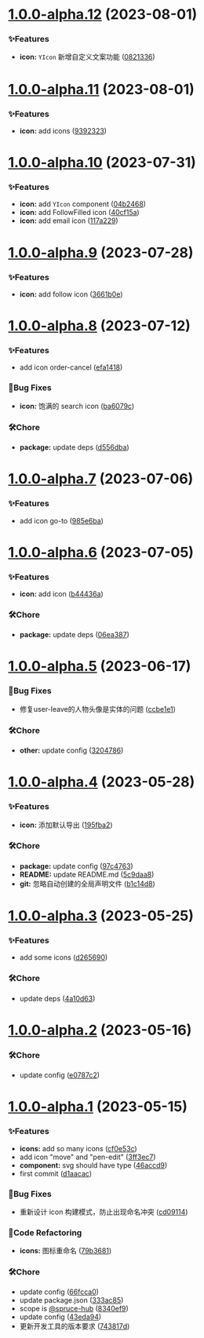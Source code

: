 # [1.0.0-alpha.12](https://github.com/spruce-hub/spruce-ui/compare/v1.0.0-alpha.11...v1.0.0-alpha.12) (2023-08-01)


### ✨Features

* **icon:** `YIcon` 新增自定义文案功能 ([0821336](https://github.com/spruce-hub/spruce-ui/commit/0821336cf3ce84ec70223464a3eac1da44e84c77))



# [1.0.0-alpha.11](https://github.com/spruce-hub/spruce-ui/compare/v1.0.0-alpha.10...v1.0.0-alpha.11) (2023-08-01)


### ✨Features

* **icon:** add icons ([9392323](https://github.com/spruce-hub/spruce-ui/commit/939232363573a95c0cc97ef9a71af84f6cc986a2))



# [1.0.0-alpha.10](https://github.com/spruce-hub/spruce-ui/compare/v1.0.0-alpha.9...v1.0.0-alpha.10) (2023-07-31)


### ✨Features

* **icon:** add `YIcon` component ([04b2468](https://github.com/spruce-hub/spruce-ui/commit/04b24680977fd6269012b5cab12f6c0caa2e0820))
* **icon:** add FollowFilled icon ([40cf15a](https://github.com/spruce-hub/spruce-ui/commit/40cf15ad185ba280e6631dad4acf9de252beb3e6))
* **icon:** add email icon ([117a229](https://github.com/spruce-hub/spruce-ui/commit/117a2298017b67a723cf901107a74ed20eacb440))



# [1.0.0-alpha.9](https://github.com/spruce-hub/spruce-ui/compare/v1.0.0-alpha.8...v1.0.0-alpha.9) (2023-07-28)


### ✨Features

* **icon:** add follow icon ([3661b0e](https://github.com/spruce-hub/spruce-ui/commit/3661b0eb520703bb1f3168fd44b5dbc471a9c59a))



# [1.0.0-alpha.8](https://github.com/spruce-hub/spruce-ui/compare/v1.0.0-alpha.7...v1.0.0-alpha.8) (2023-07-12)


### ✨Features

* add icon order-cancel ([efa1418](https://github.com/spruce-hub/spruce-ui/commit/efa1418ec54998a311123df69b2ecfb206a89940))


### 🐛Bug Fixes

* **icon:** 饱满的 search icon ([ba6079c](https://github.com/spruce-hub/spruce-ui/commit/ba6079c2b30c7407f9cc650fd64303f48d3d7441))


### 🛠️Chore

* **package:** update deps ([d556dba](https://github.com/spruce-hub/spruce-ui/commit/d556dba4f4fa1a644fcdac89058e17082be68a4f))



# [1.0.0-alpha.7](https://github.com/spruce-hub/spruce-ui/compare/v1.0.0-alpha.6...v1.0.0-alpha.7) (2023-07-06)


### ✨Features

* add icon go-to ([985e6ba](https://github.com/spruce-hub/spruce-ui/commit/985e6ba953cdf8c690aad986e89c93d8f365c8ae))



# [1.0.0-alpha.6](https://github.com/spruce-hub/spruce-ui/compare/v1.0.0-alpha.5...v1.0.0-alpha.6) (2023-07-05)


### ✨Features

* **icon:** add icon ([b44436a](https://github.com/spruce-hub/spruce-ui/commit/b44436aa5998f60808325bf676ea7a1c7f59d189))


### 🛠️Chore

* **package:** update deps ([06ea387](https://github.com/spruce-hub/spruce-ui/commit/06ea3875b54e69fc01af04266f344909ed256694))



# [1.0.0-alpha.5](https://github.com/spruce-hub/spruce-ui/compare/v1.0.0-alpha.4...v1.0.0-alpha.5) (2023-06-17)


### 🐛Bug Fixes

* 修复user-leave的人物头像是实体的问题 ([ccbe1e1](https://github.com/spruce-hub/spruce-ui/commit/ccbe1e1fa21c48e7ba209bf128dedf20e8a2b5b7))


### 🛠️Chore

* **other:** update config ([3204786](https://github.com/spruce-hub/spruce-ui/commit/3204786213a17fe6523ab4f3e7de3b035213bed2))



# [1.0.0-alpha.4](https://github.com/spruce-hub/spruce-ui/compare/v1.0.0-alpha.3...v1.0.0-alpha.4) (2023-05-28)


### ✨Features

* **icon:** 添加默认导出 ([195fba2](https://github.com/spruce-hub/spruce-ui/commit/195fba21d75a583d7abd69c230925a4cf2ca9df3))


### 🛠️Chore

* **package:** update config ([97c4763](https://github.com/spruce-hub/spruce-ui/commit/97c47634eff53483f0515341c500c99c00c5b6b3))
* **README:** update README.md ([5c9daa8](https://github.com/spruce-hub/spruce-ui/commit/5c9daa8d71f4f7f65b4352c35f4e2efdc9d0db5d))
* **git:** 忽略自动创建的全局声明文件 ([b1c14d8](https://github.com/spruce-hub/spruce-ui/commit/b1c14d814fd82429899cf12cac51c93f953c9ff8))



# [1.0.0-alpha.3](https://github.com/spruce-hub/spruce-ui/compare/v1.0.0-alpha.2...v1.0.0-alpha.3) (2023-05-25)


### ✨Features

* add some icons ([d265690](https://github.com/spruce-hub/spruce-ui/commit/d265690f03b39e173dad957b2ced365d5426547e))


### 🛠️Chore

* update deps ([4a10d63](https://github.com/spruce-hub/spruce-ui/commit/4a10d63423108ef58362c58e056cd8dddf6825bf))



# [1.0.0-alpha.2](https://github.com/spruce-hub/spruce-ui/compare/v1.0.0-alpha.1...v1.0.0-alpha.2) (2023-05-16)


### 🛠️Chore

* update config ([e0787c2](https://github.com/spruce-hub/spruce-ui/commit/e0787c28173417c69715028fe1e06c6af2e45d6d))



# [1.0.0-alpha.1](https://github.com/spruce-hub/spruce-ui/compare/d1aacac4ed25e52c9fb025a64031e8ae7ef60581...v1.0.0-alpha.1) (2023-05-15)


### ✨Features

* **icons:** add so many icons ([cf0e53c](https://github.com/spruce-hub/spruce-ui/commit/cf0e53c44cf8b132fec32925119d4d75c1139e1a))
* add icon "move" and "pen-edit" ([3ff3ec7](https://github.com/spruce-hub/spruce-ui/commit/3ff3ec75b6ffd0ec6cb4aeab28a3f3ad6ed90352))
* **component:** svg should have type ([46accd9](https://github.com/spruce-hub/spruce-ui/commit/46accd9ce5027986459371bf2757907d1b23e8ba))
* first commit ([d1aacac](https://github.com/spruce-hub/spruce-ui/commit/d1aacac4ed25e52c9fb025a64031e8ae7ef60581))


### 🐛Bug Fixes

* 重新设计 icon 构建模式，防止出现命名冲突 ([cd09114](https://github.com/spruce-hub/spruce-ui/commit/cd091144e9f9e56f8966b9b2c5227acfc36cf9e2))


### 🔨Code Refactoring

* **icons:** 图标重命名 ([79b3681](https://github.com/spruce-hub/spruce-ui/commit/79b3681760286269ddec5fa7a17b295494565b97))


### 🛠️Chore

* update config ([66fcca0](https://github.com/spruce-hub/spruce-ui/commit/66fcca0b333ca4c2cfe8c5267f6e0cc46ab1f93e))
* update package.json ([333ac85](https://github.com/spruce-hub/spruce-ui/commit/333ac85e6fa84c44df03c4e1e3bd6cb0ca558200))
* scope is [@spruce-hub](https://github.com/spruce-hub) ([8340ef9](https://github.com/spruce-hub/spruce-ui/commit/8340ef986ca5dca594d6c8b7277a719253b920dc))
* update config ([43eda94](https://github.com/spruce-hub/spruce-ui/commit/43eda94269a80859cda217a2eca796bf3aa8c706))
* 更新开发工具的版本要求 ([743817d](https://github.com/spruce-hub/spruce-ui/commit/743817d275f9be1f84138451e4afd3ef1ae06600))



